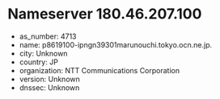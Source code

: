 # Nameserver 180.46.207.100

* as_number: 4713
* name: p8619100-ipngn39301marunouchi.tokyo.ocn.ne.jp.
* city: Unknown
* country: JP
* organization: NTT Communications Corporation
* version: Unknown
* dnssec: Unknown
